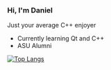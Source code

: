 ### Hi, I'm Daniel

Just your average C++ enjoyer
- Currently learning Qt and C++
- ASU Alumni

[![Top Langs](https://github-readme-stats.vercel.app/api/top-langs/?username=dtjandra888)](https://github.com/anuraghazra/github-readme-stats)
<!---
dtjandra888/dtjandra888 is a ✨ special ✨ repository because its `README.md` (this file) appears on your GitHub profile.
You can click the Preview link to take a look at your changes.
--->
